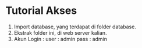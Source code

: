 # Tutorial Akses
1. Import database, yang terdapat di folder database.
2. Ekstrak folder ini, di web server kalian.
3. Akun Login :
      user : admin
      pass : admin

